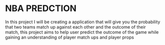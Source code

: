 # NBA PREDCTION 
In this project I will be creating a application that will give you the probability that two teams match up against each other and the outcome of their match, this project aims to help user predict the outcome of the game while gaining an understanding of player match ups and player props
